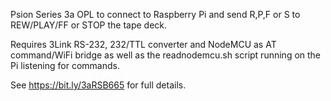 Psion Series 3a OPL to connect to Raspberry Pi and send R,P,F or S to REW/PLAY/FF or STOP the tape deck.

Requires 3Link RS-232, 232/TTL converter and NodeMCU as AT command/WiFi bridge as well as the readnodemcu.sh script running on the Pi listening for commands.

See https://bit.ly/3aRSB665 for full details.
